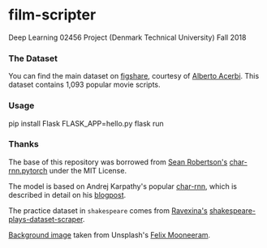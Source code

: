 # film-scripter
Deep Learning 02456 Project (Denmark Technical University)
Fall 2018

### The Dataset

You can find the main dataset on [figshare](https://figshare.com/projects/imsdb_movie_scripts/18907), courtesy of [Alberto Acerbi](https://acerbialberto.com/). This dataset contains 1,093 popular movie scripts.

### Usage

pip install Flask
FLASK_APP=hello.py flask run

### Thanks

The base of this repository was borrowed from [Sean Robertson's](https://github.com/spro) [char-rnn.pytorch](https://github.com/spro/char-rnn.pytorch) under the MIT License.

The model is based on Andrej Karpathy's popular [char-rnn](https://github.com/karpathy/char-rnn), which is described in detail on his [blogpost](https://karpathy.github.io/2015/05/21/rnn-effectiveness/).

The practice dataset in `shakespeare` comes from [Ravexina's](https://github.com/ravexina) [shakespeare-plays-dataset-scraper](https://github.com/ravexina/shakespeare-plays-dataset-scraper).

[Background image](https://unsplash.com/photos/evlkOfkQ5rE) taken from Unsplash's [Felix Mooneeram](https://unsplash.com/@felixmooneeram). 